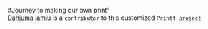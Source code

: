 #Journey to making our own printf  
[Danjuma jamiu](https://github.com/Danjumajamiu) is a ``contributor`` to this customized ``Printf project``
